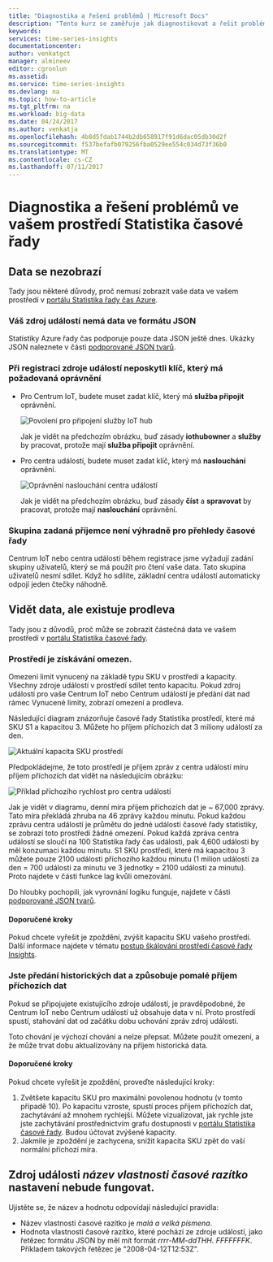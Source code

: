 ```yaml
---
title: "Diagnostika a řešení problémů | Microsoft Docs"
description: "Tento kurz se zaměřuje jak diagnostikovat a řešit problémy ve vašem prostředí Statistika časové řady"
keywords: 
services: time-series-insights
documentationcenter: 
author: venkatgct
manager: almineev
editor: cgronlun
ms.assetid: 
ms.service: time-series-insights
ms.devlang: na
ms.topic: how-to-article
ms.tgt_pltfrm: na
ms.workload: big-data
ms.date: 04/24/2017
ms.author: venkatja
ms.openlocfilehash: 4b8d5fdab1744b2db658917f91d6dac05db30d2f
ms.sourcegitcommit: f537befafb079256fba0529ee554c034d73f36b0
ms.translationtype: MT
ms.contentlocale: cs-CZ
ms.lasthandoff: 07/11/2017
---
```

# <a name="diagnose-and-solve-problems-in-your-time-series-insights-environment"></a>Diagnostika a řešení problémů ve vašem prostředí Statistika časové řady

## <a name="i-dont-see-my-data"></a>Data se nezobrazí
Tady jsou některé důvody, proč nemusí zobrazit vaše data ve vašem prostředí v [portálu Statistika řady čas Azure](https://insights.timeseries.azure.com).

### <a name="your-event-source-doesnt-have-data-in-json-format"></a>Váš zdroj událostí nemá data ve formátu JSON
Statistiky Azure řady čas podporuje pouze data JSON ještě dnes. Ukázky JSON naleznete v části [podporované JSON tvarů](time-series-insights-send-events.md#supported-json-shapes).

### <a name="when-you-registered-your-event-source-you-didnt-provide-the-key-that-has-the-required-permission"></a>Při registraci zdroje událostí neposkytli klíč, který má požadovaná oprávnění
* Pro Centrum IoT, budete muset zadat klíč, který má **služba připojit** oprávnění.

   ![Povolení pro připojení služby IoT hub](media/diagnose-and-solve-problems/iothub-serviceconnect-permissions.png)

   Jak je vidět na předchozím obrázku, buď zásady **iothubowner** a **služby** by pracovat, protože mají **služba připojit** oprávnění.
* Pro centra událostí, budete muset zadat klíč, který má **naslouchání** oprávnění.

   ![Oprávnění naslouchání centra událostí](media/diagnose-and-solve-problems/eventhub-listen-permissions.png)

   Jak je vidět na předchozím obrázku, buď zásady **číst** a **spravovat** by pracovat, protože mají **naslouchání** oprávnění.

### <a name="the-provided-consumer-group-is-not-exclusive-to-time-series-insights"></a>Skupina zadaná příjemce není výhradně pro přehledy časové řady
Centrum IoT nebo centra událostí během registrace jsme vyžadují zadání skupiny uživatelů, který se má použít pro čtení vaše data. Tato skupina uživatelů nesmí sdílet. Když ho sdílíte, základní centra událostí automaticky odpojí jeden čtečky náhodně.

## <a name="i-see-my-data-but-theres-a-lag"></a>Vidět data, ale existuje prodleva
Tady jsou z důvodů, proč může se zobrazit částečná data ve vašem prostředí v [portálu Statistika časové řady](https://insights.timeseries.azure.com).

### <a name="your-environment-is-getting-throttled"></a>Prostředí je získávání omezen.
Omezení limit vynucený na základě typu SKU v prostředí a kapacity. Všechny zdroje událostí v prostředí sdílet tento kapacitu. Pokud zdroj události pro vaše Centrum IoT nebo Centrum událostí je předání dat nad rámec Vynucené limity, zobrazí omezení a prodleva.

Následující diagram znázorňuje časové řady Statistika prostředí, které má SKU S1 a kapacitou 3. Můžete ho příjem příchozích dat 3 miliony událostí za den.

![Aktuální kapacita SKU prostředí](media/diagnose-and-solve-problems/environment-sku-current-capacity.png)

Předpokládejme, že toto prostředí je příjem zpráv z centra událostí míru příjem příchozích dat vidět na následujícím obrázku:

![Příklad příchozího rychlost pro centra událostí](media/diagnose-and-solve-problems/eventhub-ingress-rate.png)

Jak je vidět v diagramu, denní míra příjem příchozích dat je ~ 67,000 zprávy. Tato míra překládá zhruba na 46 zprávy každou minutu. Pokud každou zprávu centra událostí je průmětu do jedné události časové řady statistiky, se zobrazí toto prostředí žádné omezení. Pokud každá zpráva centra událostí se sloučí na 100 Statistika řady čas události, pak 4,600 události by měl konzumaci každou minutu. S1 SKU prostředí, které má kapacitou 3 můžete pouze 2100 události příchozího každou minutu (1 milion událostí za den = 700 události za minutu ve 3 jednotky = 2100 události za minutu). Proto najdete v části funkce lag kvůli omezování. 

Do hloubky pochopili, jak vyrovnání logiku funguje, najdete v části [podporované JSON tvarů](time-series-insights-send-events.md#supported-json-shapes).

#### <a name="recommended-steps"></a>Doporučené kroky
Pokud chcete vyřešit je zpoždění, zvýšit kapacitu SKU vašeho prostředí. Další informace najdete v tématu [postup škálování prostředí časové řady Insights](time-series-insights-how-to-scale-your-environment.md).

### <a name="youre-pushing-historical-data-and-causing-slow-ingress"></a>Jste předání historických dat a způsobuje pomalé příjem příchozích dat
Pokud se připojujete existujícího zdroje událostí, je pravděpodobné, že Centrum IoT nebo Centrum událostí už obsahuje data v ní. Proto prostředí spustí, stahování dat od začátku dobu uchování zpráv zdroj události. 

Toto chování je výchozí chování a nelze přepsat. Můžete použít omezení, a že může trvat dobu aktualizovány na příjem historická data.

#### <a name="recommended-steps"></a>Doporučené kroky
Pokud chcete vyřešit je zpoždění, proveďte následující kroky:
1. Zvětšete kapacitu SKU pro maximální povolenou hodnotu (v tomto případě 10). Po kapacitu vzroste, spustí proces příjem příchozích dat, zachytávání až mnohem rychlejší. Můžete vizualizovat, jak rychle jste jste zachytávání prostřednictvím grafu dostupnosti v [portálu Statistika časové řady](https://insights.timeseries.azure.com). Budou účtovat zvýšené kapacity.
2. Jakmile je zpoždění je zachycena, snížit kapacita SKU zpět do vaší normální příchozí míra.

## <a name="my-event-sources-timestamp-property-name-setting-doesnt-work"></a>Zdroj události *název vlastnosti časové razítko* nastavení nebude fungovat.
Ujistěte se, že název a hodnotu odpovídají následující pravidla:
* Název vlastnosti časové razítko je _malá a velká písmena_.
* Hodnota vlastnosti časové razítko, které pochází ze zdroje událostí, jako řetězec formátu JSON by měl mít formát _rrrr-MM-ddTHH. FFFFFFFK_. Příkladem takových řetězec je "2008-04-12T12:53Z".
